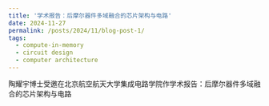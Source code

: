 ```yaml
---
title: '学术报告：后摩尔器件多域融合的芯片架构与电路'
date: 2024-11-27
permalink: /posts/2024/11/blog-post-1/
tags:
  - compute-in-memory
  - circuit design
  - computer architecture
---
```


陶耀宇博士受邀在北京航空航天大学集成电路学院作学术报告：后摩尔器件多域融合的芯片架构与电路



